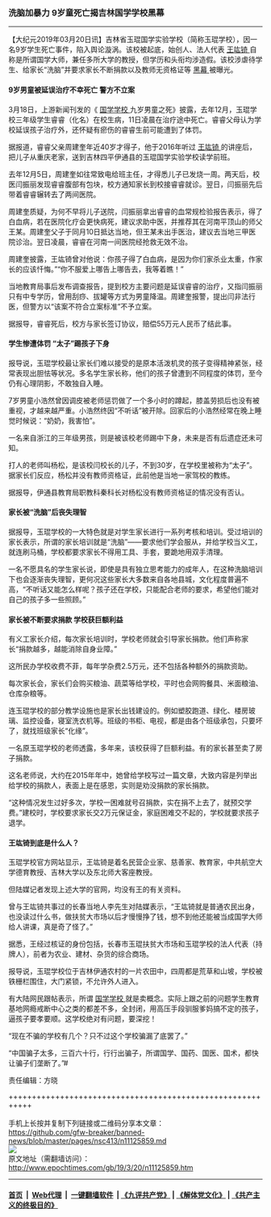 ### 洗脑加暴力 9岁童死亡揭吉林国学学校黑幕
------------------------

<p>
 【大纪元2019年03月20日讯】吉林省玉琨国学实验学校（简称玉琨学校），因一名9岁学生死亡事件，陷入舆论漩涡。该校被起底，始创人、法人代表
 <a href="http://www.epochtimes.com/gb/tag/%E7%8E%8B%E7%AB%91%E9%94%9C.html">
  王竑锜
 </a>
 自称是所谓国学大师，兼任多所大学的教授，但学历和头衔均涉造假。该校涉虐待学生、给家长“洗脑”并要求家长不断捐款以及教师无资格证等
 <a href="http://www.epochtimes.com/gb/tag/%E9%BB%91%E5%B9%95.html">
  黑幕
 </a>
 被曝光。
</p>
<h4>
 <strong>
  9岁男童被延误治疗不幸死亡 警方不立案
 </strong>
</h4>
<p>
 3月18日，上游新闻刊发的《
 <a href="http://www.epochtimes.com/gb/tag/%E5%9B%BD%E5%AD%A6%E5%AD%A6%E6%A0%A1.html">
  国学学校
 </a>
 九岁男童之死》披露，去年12月，玉琨学校三年级学生睿睿（化名）在校生病，11日凌晨在治疗途中死亡。睿睿父母认为学校延误孩子治疗外，还怀疑有瘀伤的睿睿生前可能遭到了体罚。
</p>
<p>
 据报道，睿睿父亲周建奎年近40岁才得子，他于2016年听过
 <a href="http://www.epochtimes.com/gb/tag/%E7%8E%8B%E7%AB%91%E9%94%9C.html">
  王竑锜
 </a>
 的讲座后，把儿子从重庆老家，送到吉林四平伊通县的玉琨国学实验学校读学前班。
</p>
<p>
 去年12月5日，周建奎如往常致电给班主任，才得悉儿子已发烧一周。两天后，校医闫振丽发现睿睿腹部有包块，校方通知家长到校接睿睿就诊。翌日，闫振丽先后带着睿睿辗转去了两间医院。
</p>
<p>
 周建奎质疑，为何不早将儿子送院，闫振丽拿出睿睿的血常规检验报告表示，得了白血病，若在医院化疗会更快病死，建议求助中医，并推荐其在河南平顶山的师父王某。周建奎父子于同月10日抵达当地，但王某未出手医治，建议去当地三甲医院诊治。翌日凌晨，睿睿在河南一间医院经抢救无效不治。
</p>
<p>
 周建奎披露，王竑锜曾对他说：你孩子得了白血病，是因为你们家杀业太重，作家长的应该忏悔。”“你不服爱上哪告上哪告去，我等着瞧！”
</p>
<p>
 当地教育局事后发布调查报告，提到校方主要问题是延误睿睿的治疗，又指闫振丽只有中专学历，曾用刮痧、拔罐等方式为男童降温。周建奎报警，提出闫非法行医，但警方以“该案不符合立案标准”不予立案。
</p>
<p>
 据报导，睿睿死后，校方与家长签订协议，赔偿55万元人民币了结此事。
</p>
<h4>
 <strong>
  学生惨遭体罚 “太子”踢孩子下身
 </strong>
</h4>
<p>
 报导说，玉琨学校最让家长们难以接受的是原本活泼机灵的孩子变得精神紧张，经常表现出胆怯等状况。多名学生家长称，他们的孩子曾遭到不同程度的体罚，至今仍有心理阴影，不敢独自入睡。
</p>
<p>
 7岁男童小浩然曾因调皮被老师惩罚做了一个多小时的蹲起，膝盖劳损后也没有被重视，才越来越严重。小浩然终因“不听话”被开除。回家后的小浩然经常在晚上睡觉时候说：“奶奶，我害怕”。
</p>
<p>
 一名来自浙江的三年级男孩，则是被该校老师踢中下身，未来是否有后遗症还未可知。
</p>
<p>
 打人的老师叫杨松，是该校闫校长的儿子，不到30岁，在学校里被称为“太子”。据家长们反应，杨松并没有教师资格证，此前他是当地一家驾校的教练。
</p>
<p>
 据报导，伊通县教育局职教科秦科长对杨松没有教师资格证的情况没有否认。
</p>
<h4>
 <strong>
  家长被“洗脑”后丧失理智
 </strong>
</h4>
<p>
 据报导，玉琨学校的一大特色就是对学生家长进行一系列考核和培训。受过培训的家长表示，所谓的家长培训就是“洗脑”——要求他们学会服从，并给学校当义工，就连刷马桶，学校都要求家长不得用工具、手套，要跪地用双手清理。
</p>
<p>
 一名不愿具名的学生家长说，即使是具有独立思考能力的成年人，在这种洗脑培训下也会逐渐丧失理智，更何况这些家长大多数来自各地县城，文化程度普遍不高，“不听话又能怎么样呢？孩子还在学校，只能配合老师的要求，希望他们能对自己的孩子多一些照顾。”
</p>
<h4>
 <strong>
  家长被不断要求捐款 学校获巨额利益
 </strong>
</h4>
<p>
 有义工家长介绍，每次家长培训时，学校老师就会引导家长捐款。他们声称家长“捐款越多，越能消除自身业障。”
</p>
<p>
 这所民办学校收费不菲，每年学杂费2.5万元，还不包括各种额外的捐款资助。
</p>
<p>
 每次家长会，家长们会购买粮油、蔬菜等给学校，平时也会网购餐具、米面粮油、仓库杂粮等。
</p>
<p>
 连玉琨学校的部分教学设施也是家长出钱建设的。例如塑胶跑道、绿化、楼房玻璃、监控设备，寝室洗衣机等。班级的书柜、电视，都是由各个班级承包，只要坏了，就找班级家长“化缘”。
</p>
<p>
 一名原玉琨学校的老师透露，多年来，该校获得了巨额利益。有的家长甚至卖了房子捐款。
</p>
<p>
 这名老师说，大约在2015年年中，她曾给学校写过一篇文章，大致内容是列举出给学校的捐款人，表面上是在感恩，实则是劝没捐款的家长捐款。
</p>
<p>
 “这种情况发生过好多次，学校一困难就号召捐款，实在捐不上去了，就预交学费。”建校时，学校要求家长交2万元保证金，家庭困难交不起的，学校就要求孩子退学。
</p>
<h4>
 <strong>
  王竑锜到底是什么人？
 </strong>
</h4>
<p>
 玉琨学校官方网站显示，王竑锜是着名民营企业家、慈善家、教育家，中共航空大学德育教授、吉林大学以及东北师大客座教授。
</p>
<p>
 但陆媒记者发现上述大学的官网，均没有王的有关资料。
</p>
<p>
 曾与王竑锜共事过的长春当地人李先生对陆媒表示，“王竑锜就是普通农民出身，也没读过什么书，做扶贫大市场以后才慢慢挣了钱，想不到他还能被当成国学大师给人讲课，真是奇了怪了。”
</p>
<p>
 据悉，王经过核证的身份包括，长春市玉琨扶贫大市场和玉琨学校的法人代表（持牌人），前者为农业、建材、杂货的综合商场。
</p>
<p>
 报导说，玉琨学校位于吉林伊通农村的一片农田中，四周都是荒草和山坡，学校被铁栅栏围住，大门紧锁，不允许外人进入。
</p>
<p>
 有大陆网民跟帖表示，所谓
 <a href="http://www.epochtimes.com/gb/tag/%E5%9B%BD%E5%AD%A6%E5%AD%A6%E6%A0%A1.html">
  国学学校
 </a>
 就是卖概念。实际上跟之前的问题学生教育基地网瘾戒断中心之类的都差不多，全封闭，用高压手段驯服爹妈搞不定的孩子，逼孩子要孝要顺。这学校绝对有问题，要深挖！
</p>
<p>
 “现在不骗的学校有几个？只不过这个学校骗漏了底罢了。”
</p>
<p>
 “中国骗子太多，三百六十行，行行出骗子，所谓国学、国药、国医、国术，都快让骗子们垄断了。”#
</p>
<p>
 责任编辑：方晓
</p>

+++++++++++++++++++++++++++++++++++++++++++++++++++++++++++<br/><br/>
手机上长按并复制下列链接或二维码分享本文章：<br/>
https://github.com/gfw-breaker/banned-news/blob/master/pages/nsc413/n11125859.md <br/>
<a href='https://github.com/gfw-breaker/banned-news/blob/master/pages/nsc413/n11125859.md'><img src='https://github.com/gfw-breaker/banned-news/blob/master/pages/nsc413/n11125859.md.png'/></a> <br/>
原文地址（需翻墙访问）：http://www.epochtimes.com/gb/19/3/20/n11125859.htm


------------------------
#### [首页](https://github.com/gfw-breaker/banned-news/blob/master/README.md) &nbsp;|&nbsp; [Web代理](https://github.com/labour-camp/helloworld) &nbsp;|&nbsp; [一键翻墙软件](https://github.com/gfw-breaker/nogfw/blob/master/README.md) &nbsp;| [《九评共产党》](https://github.com/gfw-breaker/9ping.md/blob/master/README.md#九评之一评共产党是什么) | [《解体党文化》](https://github.com/gfw-breaker/jtdwh.md/blob/master/README.md) | [《共产主义的终极目的》](https://github.com/gfw-breaker/gczydzjmd.md/blob/master/README.md)

